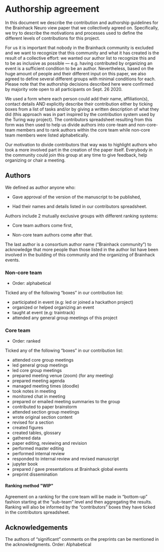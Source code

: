 # Authorship agreement

In this document we describe the contribution and authorship guidelines for the
Brainhack Neuro view paper that we collectively agreed on. 
Specifically, we try
to describe the motivations and processes used to define the different levels of
contributions for this project.

For us it is important that nobody in the Brainhack community is excluded and we
want to recognize that this community and what it has created is the result of a
collective effort: we wanted our author list to recognize this and to be as
inclusive as possible — e.g. having contributed by organizing an event is a
sufficient condition to be an author. 
Nevertheless, based on the huge amount of
people and their different input on this paper, we also agreed to define several
different groups with minimal conditions for each. 
Please note that the
authorship decisions described here were confirmed by majority vote open to all
participants on Sept. 26 2020.

We used a form where each person could add their name, affiliation(s), contact
details AND explicitly describe their contribution either by ticking boxes from
a list of tasks and/or by giving a written description of what they did (this
approach was in part inspired by the contribution system used by the Turing way
project). 
The contributors spreadsheet resulting from this form was then used to
help us divide authors into core-team and non-core-team members and to rank
authors within the core team while non-core team members were listed
alphabetically.

Our motivation to divide contributors that way was to highlight authors who took
a more involved part in the creation of the paper itself. 
Everybody in the
community could join this group at any time to give feedback, help organizing or
chair a meeting.

## Authors

We defined as author anyone who:

- Gave approval of the version of the manuscript to be published,

- Had their names and details listed in our contributors spreadsheet.

Authors include 2 mutually exclusive groups with different ranking systems:

- Core team authors come first,

- Non-core team authors come after that.

The last author is a consortium author name (“Brainhack community”) to
acknowledge that more people than those listed in the author list have been
involved in the building of this community and the organizing of Brainhack
events.

### Non-core team

- Order: alphabetical

Ticked any of the following “boxes” in our contribution list:

- participated in event (e.g: led or joined a hackathon project)
- organized or helped organizing an event
- taught at event (e.g: traintrack)
- attended any general group meetings of this project

### Core team

- Order: ranked

Ticked any of the following “boxes” in our contribution list:

- attended core group meetings
- led general group meetings
- led core group meetings
- prepared meeting venue (zoom) (for any meeting)
- prepared meeting agenda
- managed meeting times (doodle)
- took notes in meeting
- monitored chat in meeting
- prepared or emailed meeting summaries to the group
- contributed to paper brainstorm
- attended section group meetings
- wrote original section content
- revised for a section
- created figures
- created tables, glossary
- gathered data
- paper editing, reviewing and revision
- performed master editing
- performed internal review
- responded to internal review and revised manuscript
- jupyter book
- prepared / gave presentations at Brainhack global events
- preprint dissemination

#### Ranking method "WIP"

Agreement on a ranking for the core team will be made in
“bottom-up” fashion starting at the “sub-team” level and then aggregating the
results. Ranking will also be informed by the “contributors” boxes they have
ticked in the contributors spreadsheet. 

## Acknowledgements

The authors of “significant” comments on the preprints can be mentioned in the
acknowledgments. Order: Alphabetical
